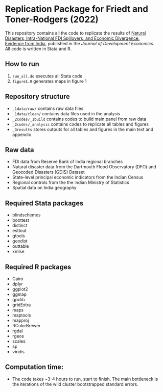 # Replication Package for Friedt and Toner-Rodgers (2022) 

This repository contains all the code to replicate the results of [Natural Disasters, Intra-National FDI Spillovers, and Economic Divergence: Evidence from India](https://www.sciencedirect.com/science/article/abs/pii/S0304387822000438), published in the _Journal of Development Economics._ All code is written in Stata and R.

## How to run
  1. `run_all.do` executes all Stata code
  2. `figure1.R` generates maps in figure 1

## Repository structure
  - `_1data/raw/` contains raw data files
 -  `_1data/clean/` contains data files used in the analysis 
  - `_2codes/_1build` contains codes to build main panel from raw data
  - `_2codes/_analysis` contains codes to replicate all tables and figures 
  - `_3results` stores outputs for all tables and figures in the main text and appendix

## Raw data
  - FDI data from Reserve Bank of India regional branches
  - Natural disaster data from the Dartmouth Flood Observatory (DFO)  and Geocoded Disasters (GDIS)  Dataset
  - State-level principal economic indicators from the Indian Census
  - Regional controls from the the Indian Ministry of Statistics 
  - Spatial data on India geography

## Required Stata packages
  - blindschemes
  - boottest
  - distinct
  - esttout
  - gtools
  - geodist
  - outtable
  - xmlse

## Required R packages
  - Cairo
  - dplyr  
  - ggplot2 
  - ggmap 
  - gpclib
  - gridExtra   
  - maps 
  - maptools 
  - mapproj
  - RColorBrewer 
  - rgdal 
  - rgeos 
  - scales 
  - sp 
  - viridis 

## Computation time: 
  - The code takes ~3-4 hours to run, start to finish. The main bottleneck is the iterations of the wild cluster bootstrapped standard errors.
